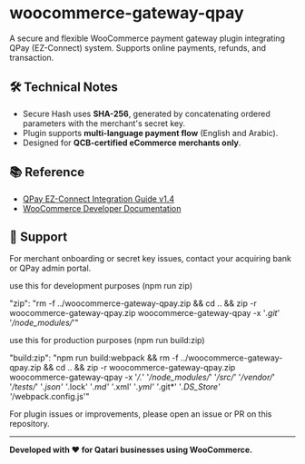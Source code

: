 # woocommerce-gateway-qpay
A secure and flexible WooCommerce payment gateway plugin integrating QPay (EZ-Connect) system. Supports online payments, refunds, and transaction.


## 🛠 Technical Notes

- Secure Hash uses **SHA-256**, generated by concatenating ordered parameters with the merchant's secret key.
- Plugin supports **multi-language payment flow** (English and Arabic).
- Designed for **QCB-certified eCommerce merchants only**.

## 📚 Reference

- [QPay EZ-Connect Integration Guide v1.4](docs/QPay%20EZ-Connect%20v.1.4.pdf)
- [WooCommerce Developer Documentation](https://woocommerce.com/documentation/plugins/)

## 💬 Support

For merchant onboarding or secret key issues, contact your acquiring bank or QPay admin portal.

use this for development purposes (npm run zip)


"zip": "rm -f ../woocommerce-gateway-qpay.zip && cd .. && zip -r woocommerce-gateway-qpay.zip woocommerce-gateway-qpay -x '*.git*' '*/node_modules/*'"

use this for production purposes (npm run build:zip)


"build:zip": "npm run build:webpack && rm -f ../woocommerce-gateway-qpay.zip && cd .. && zip -r woocommerce-gateway-qpay.zip woocommerce-gateway-qpay -x '*/.*' '*/node_modules/*' '*/src/*' '*/vendor/*' '*/tests/*' '*.json' '*.lock' '*.md' '*.xml' '*.yml' '*.git*' '*.DS_Store' '*/webpack.config.js'"



For plugin issues or improvements, please open an issue or PR on this repository.

---

**Developed with ❤️ for Qatari businesses using WooCommerce.**


